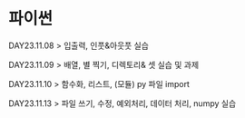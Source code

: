 # 파이썬 


DAY23.11.08 > 입출력, 인풋&아웃풋 실습


DAY23.11.09 > 배열, 별 찍기, 디렉토리& 셋 실습 및 과제


DAY23.11.10 > 함수화, 리스트, (모듈) py 파일 import 


DAY23.11.13 > 파일 쓰기, 수정, 예외처리, 데이터 처리, numpy 실습
